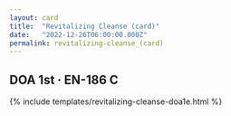 ```yaml
---
layout: card
title:  "Revitalizing Cleanse (card)"
date:   "2022-12-26T06:00:00.000Z"
permalink: revitalizing-cleanse_(card)
---
```


## DOA 1st &middot; EN-186 C

{% include templates/revitalizing-cleanse-doa1e.html %}
